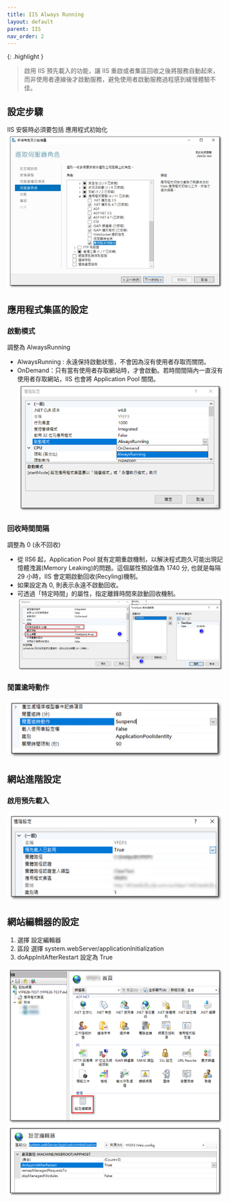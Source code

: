 ```yaml
---
title: IIS Always Running
layout: default
parent: IIS
nav_order: 2
---
```


{: .highlight }
>啟用 IIS 預先載入的功能，讓 IIS 重啟或者集區回收之後將服務自動起來，而非使用者連線後才啟動服務，避免使用者啟動服務過程感到緩慢體驗不佳。

## 設定步驟
IIS 安裝時必須要包括 應用程式初始化
![應用程式初始化](images/application-init.png)

## 應用程式集區的設定

### 啟動模式 
調整為 AlwaysRunning
- AlwaysRunning : 永遠保持啟動狀態，不會因為沒有使用者存取而關閉。
- OnDemand：只有當有使用者存取網站時，才會啟動。若時間間隔內一直沒有使用者存取網站，IIS 也會將 Application Pool 關閉。
![Start Mode](images/start-mode.png)

### 回收時間間隔
調整為 0 (永不回收)

- 從 IIS6 起，Application Pool 就有定期重啟機制，以解決程式跑久可能出現記憶體洩漏(Memory Leaking)的問題。這個屬性預設值為 1740 分, 也就是每隔 29 小時，IIS 會定期啟動回收(Recyling)機制。
- 如果設定為 0, 則表示永遠不啟動回收。
- 可透過「特定時間」的屬性，指定離鋒時間來啟動回收機制。
![Recycle](images/recycle.png)

### 閒置逾時動作
![Suspend](images/suspend.png)


## 網站進階設定

### 啟用預先載入
![Pre Load](images/pre-load.png)


## 網站編輯器的設定
1. 選擇 設定編輯器
2. 區段 選擇 system.webServer/applicationInitialization
3. doAppInitAfterRestart 設定為 True

![Set Editor](images/set-editor.png)
![Set Editor Content](images/set-editor-content.png)